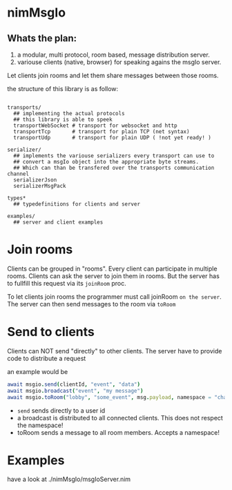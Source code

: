 # nimMsgIo
## Whats the plan:
1. a modular, multi protocol, room based, message distribution server.
2. variouse clients (native, browser) for speaking agains the msgIo server.

Let clients join rooms and let them share messages between those rooms.

the structure of this library is as follow:

```

transports/
  ## implementing the actual protocols
  ## this library is able to speek
  transportWebSocket # transport for websocket and http
  transportTcp       # transport for plain TCP (net syntax)
  transportUdp       # transport for plain UDP ( !not yet ready! )

serializer/
  ## implements the variouse serializers every transport can use to
  ## convert a msgIo object into the appropriate byte streams.
  ## Which can than be transfered over the transports communication channel
  serializerJson
  serializerMsgPack 

types*
  ## typedefinitions for clients and server

examples/
  ## server and client examples
```

# Join rooms
Clients can be grouped in "rooms". Every client can participate in multiple rooms. 
Clients can ask the server to join them in rooms. But the server has to fullfill this request via its `joinRoom` proc.

To let clients join rooms the programmer must call joinRoom `on the server`.
The server can then send messages to the room via `toRoom` 

# Send to clients
Clients can NOT send "directly" to other clients.
The server have to provide code to distribute a request

an example would be
```nim
await msgio.send(clientId, "event", "data")
await msgio.broadcast("event", "my message")
await msgio.toRoom("lobby", "some_event", msg.payload, namespace = "chat")
```
- `send` sends directly to a user id
- a broadcast is distributed to all connected clients. This does not respect the namespace!
- toRoom sends a message to all room members. Accepts a namespace!

# Examples
have a look at ./nimMsgIo/msgIoServer.nim